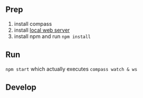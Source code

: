 ## Prep
1. install compass
2. install [local web server](https://www.npmjs.com/package/local-web-server)
3. install npm and run `npm install`


## Run
`npm start` which actually executes `compass watch & ws`

## Develop
